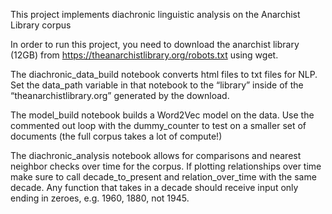 This project implements diachronic linguistic analysis on the Anarchist Library corpus

In order to run this project, you need to download the anarchist library (12GB) from https://theanarchistlibrary.org/robots.txt using wget.

The diachronic_data_build notebook converts html files to txt files for NLP. Set the data_path variable in that notebook to the “library” inside of the “theanarchistlibrary.org” generated by the download.

The model_build notebook builds a Word2Vec model on the data. Use the commented out loop with the dummy_counter to test on a smaller set of documents (the full corpus takes a lot of compute!)

The diachronic_analysis notebook allows for comparisons and nearest neighbor checks over time for the corpus. If plotting relationships over time make sure to call decade_to_present and relation_over_time with the same decade. Any function that takes in a decade should receive input only ending in zeroes, e.g. 1960, 1880, not 1945.
